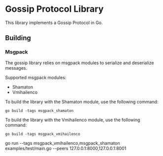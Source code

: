 # Gossip Protocol Library

This library implements a Gossip Protocol in Go.

## Building

### Msgpack

The gossip library relies on msgpack modules to serialize and deserialize messages.

Supported msgpack modules:

- Shamaton
- Vmihailenco

To build the library with the Shamaton module, use the following command:

```shell
go build -tags msgpack_shamaton
```

To build the library with the Vmihailenco module, use the following command:

```shell
go build -tags msgpack_vmihailenco
```



go run --tags msgpack_vmihailenco,msgpack_shamaton  examples/test/main.go  --peers 127.0.0.1:8000,127.0.0.1:8001